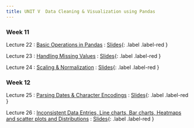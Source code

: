 ```yaml
---
title: UNIT V  Data Cleaning & Visualization using Pandas
---
```


### Week 11


Lecture 22
: [Basic Operations in Pandas](#)
  : [Slides](#){: .label .label-red }
  
Lecture 23
: [Handling Missing Values](#)
  : [Slides](#){: .label .label-red }
  
Lecture 24
: [Scaling & Normalization](#)
  : [Slides](#){: .label .label-red }

### Week 12


Lecture 25
: [Parsing Dates & Character Encodings](#)
  : [Slides](#){: .label .label-red }
  
Lecture 26
: [Inconsistent Data Entries, Line charts, Bar charts, Heatmaps and scatter plots and Distributions](#)
  : [Slides](#){: .label .label-red }

  
